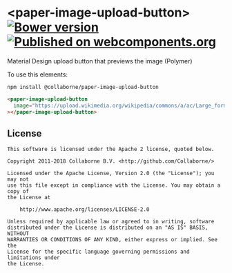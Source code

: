 # \<paper-image-upload-button\> [![Bower version](https://badge.fury.io/bo/paper-image-upload-button.svg)](http://badge.fury.io/bo/paper-image-upload-button) [![Published on webcomponents.org](https://img.shields.io/badge/webcomponents.org-published-blue.svg)](https://www.webcomponents.org/element/Collaborne/paper-image-upload-button)

Material Design upload button that previews the image (Polymer)

To use this elements:

`npm install @collaborne/paper-image-upload-button`

<!--
```
<custom-element-demo>
  <template>
    <link rel="import" href="paper-image-upload-button.html">
    <next-code-block></next-code-block>
  </template>
</custom-element-demo>
```
-->
```html
<paper-image-upload-button
  image="https://upload.wikimedia.org/wikipedia/commons/a/ac/Large_format_camera_lens.jpg"
></paper-image-upload-button>
```

## License

    This software is licensed under the Apache 2 license, quoted below.

    Copyright 2011-2018 Collaborne B.V. <http://github.com/Collaborne/>

    Licensed under the Apache License, Version 2.0 (the "License"); you may not
    use this file except in compliance with the License. You may obtain a copy of
    the License at

        http://www.apache.org/licenses/LICENSE-2.0

    Unless required by applicable law or agreed to in writing, software
    distributed under the License is distributed on an "AS IS" BASIS, WITHOUT
    WARRANTIES OR CONDITIONS OF ANY KIND, either express or implied. See the
    License for the specific language governing permissions and limitations under
    the License.
